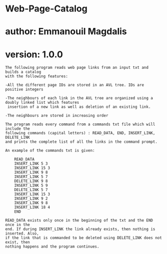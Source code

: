# Web-Page-Catalog


# author: Emmanouil Magdalis

# version: 1.0.0

    The following program reads web page links from an input txt and builds a catalog
    with the following features:

    -All the different page IDs are stored in an AVL tree. IDs are positive integers

    -The neighbours of each link in the AVL tree are organized using a doubly linked list which features
     insertion of a new link as well as deletion of an existing link.

    -The neighbours are stored in increasing order

    The program reads every command from a commands txt file which will include the
    following commands (capital letters) : READ_DATA, END, INSERT_LINK, DELETE_LINK
    and prints the complete list of all the links in the command prompt.

    An example of the commands txt is given:

        READ_DATA
        INSERT_LINK 5 3
        INSERT_LINK 15 3
        INSERT_LINK 9 8
        INSERT_LINK 5 7
        DELETE_LINK 9 8
        INSERT_LINK 5 9
        DELETE_LINK 5 7
        INSERT_LINK 15 3
        INSERT_LINK 9 2
        INSERT_LINK 9 8
        INSERT_LINK 18 4
        END

    READ_DATA exists only once in the beginning of the txt and the END once in the
    end. If during INSERT_LINK the link already exists, then nothing is inserted. Also,
    if the link that is commanded to be deleted using DELETE_LINK does not exist, then
    nothing happens and the program continues.
